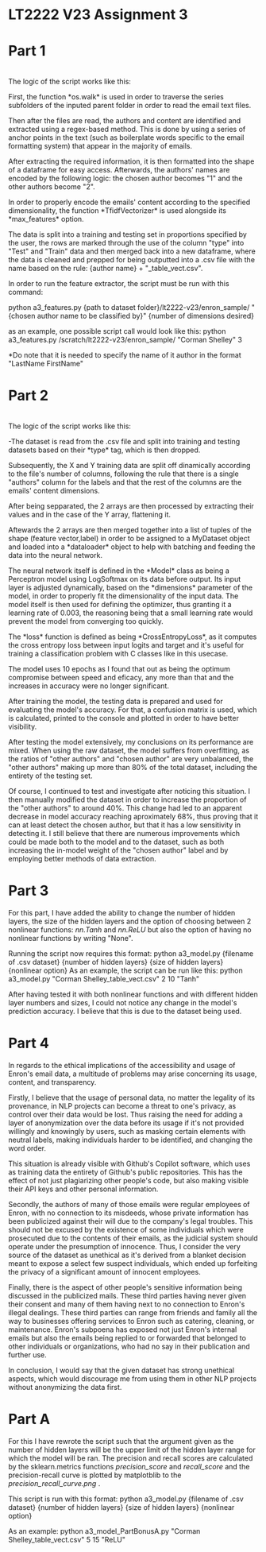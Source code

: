 # LT2222 V23 Assignment 3

# Part 1

<br>The logic of the script works like this:</br>
<p>First, the function *os.walk* is used in order to traverse the series subfolders of the inputed parent folder in order to read the email text files.</p>

<p>Then after the files are read, the authors and content are identified and extracted using a regex-based method. This is done by using a series of anchor points in the text (such as boilerplate words specific to the email formatting system) that
appear in the majority of emails.</p>

<p>After extracting the required information, it is then formatted into the shape of a dataframe for easy access. 
Afterwards, the authors' names are encoded by the following logic: the chosen author becomes "1" and the other authors become "2".</p>

<p>In order to properly encode the emails' content according to the specified dimensionality, the function *TfidfVectorizer* is used alongside its *max_features* option.</p>

<p>The data is split into a training and testing set in proportions specified by the user, the rows are marked through the use of the column "type" into "Test" and "Train" data and then merged back into a new dataframe, where the data is cleaned and prepped for being outputted into a .csv file with the name based on the rule: {author name} + "_table_vect.csv".</p>

<p>In order to run the feature extractor, the script must be run with this command:

 <p>python a3_features.py {path to dataset folder}/lt2222-v23/enron_sample/ "{chosen author name to be classified by}" {number of dimensions desired} </p>

 <p>as an example, one possible script call would look like this:
 python a3_features.py /scratch/lt2222-v23/enron_sample/ "Corman Shelley" 3</p>

 *Do note that it is needed to specify the name of it author in the format "LastName FirstName" 
</p>

# Part 2

<br>The logic of the script works like this:</br>

<p>-The dataset is read from the .csv file and split into training and testing datasets based on their *type* tag, which is then dropped.

Subsequently, the X and Y training data are split off dinamically according to the file's number of columns, following the rule
that there is a single "authors" column for the labels and that the rest of the columns are the emails' content dimensions.

After being sepparated, the 2 arrays are then processed by extracting their values and in the case of the Y array, flattening it.</p>

<p>Aftewards the 2 arrays are then merged together into a list of tuples of the shape (feature vector,label) in order to be assigned to a MyDataset object and loaded into a *dataloader* object to help with batching and feeding the data into the neural network.</p>

<p>The neural network itself is defined in the *Model* class as being a Perceptron model using LogSoftmax on its data before output. 
Its input layer is adjusted dynamically, based on the *dimensions* parameter of the model, in order to properly fit the dimensionality of the input data. The model itself is then used for defining the optimizer, thus granting it a learning rate of 0.003, the reasoning being that a small learning rate would prevent the model from converging too quickly.</p>

<p>The *loss* function is defined as being *CrossEntropyLoss*, as it computes the cross entropy loss between input logits and target and it's useful for training a classification problem with C classes like in this usecase.</p>

<p>The model uses 10 epochs as I found that out as being the optimum compromise between speed and eficacy, any more than that and the increases in accuracy were no longer significant.</p>

After training the model, the testing data is prepared and used for evaluating the model's accuracy. For that, a confusion matrix is used, which is calculated, printed to the console and plotted in order to have better visibility.

After testing the model extensively, my conclusions on its performance are mixed. When using the raw dataset, the model suffers from overfitting, as the ratios of "other authors" and "chosen author" are very unbalanced, the "other authors" making up more than 80% of the total dataset, including the entirety of the testing set. 

Of course, I continued to test and investigate after noticing this situation. I then manually modified the dataset in order to increase the proportion of the "other authors" to around 40%. This change had led to an apparent decrease in model accuracy reaching aproximately 68%, thus proving that it can at least detect the chosen author, but that it has a low sensitivity in detecting it. I still believe that there are numerous improvements which could be made both to the model and to the dataset, such as both increasing the in-model weight of the "chosen author" label and by employing better methods of data extraction.

# Part 3

For this part, I have added the ability to change the number of hidden layers, the size of the hidden layers and the option of choosing between 2 nonlinear functions: *nn.Tanh* and *nn.ReLU* but also the option of having no nonlinear functions by writing "None".

Running the script now requires this format: python a3_model.py {filename of .csv dataset} {number of hidden layers} {size of hidden layers} {nonlinear option}
As an example, the script can be run like this: python a3_model.py "Corman Shelley_table_vect.csv" 2 10 "Tanh"

After having tested it with both nonlinear functions and with different hidden layer numbers and sizes, I could not notice any change in the model's prediction accuracy. I believe that this is due to the dataset being used.


# Part 4

In regards to the ethical implications of the accessibility and usage of Enron's email data, a multitude of problems may arise concerning its usage, content, and transparency.

Firstly, I believe that the usage of personal data, no matter the legality of its provenance, in NLP projects can become a threat to one's privacy, as control over their data would be lost. Thus raising the need for adding a layer of anonymization over the data before its usage if it's not provided willingly and knowingly by users, such as masking certain elements with neutral labels, making individuals harder to be identified, and changing the word order.

This situation is already visible with Github's Copilot software, which uses as training data the entirety of Github's public repositories. This has the effect of not just plagiarizing other people's code, but also making visible their API keys and other personal information.

Secondly, the authors of many of those emails were regular employees of Enron, with no connection to its misdeeds, whose private information has been publicized against their will due to the company's legal troubles. This should not be excused by the existence of some individuals which were prosecuted due to the contents of their emails, as the judicial system should operate under the presumption of innocence. Thus, I consider the very source of the dataset as unethical as it's derived from a blanket decision meant to expose a select few suspect individuals, which ended up forfeiting the privacy of a significant amount of innocent employees.

Finally, there is the aspect of other people's sensitive information being discussed in the publicized mails. These third parties having never given their consent and many of them having next to no connection to Enron's illegal dealings. These third parties can range from friends and family all the way to businesses offering services to Enron such as catering, cleaning, or maintenance. Enron's subpoena has exposed not just Enron's internal emails but also the emails being replied to or forwarded that belonged to other individuals or organizations, who had no say in their publication and further use.

In conclusion, I would say that the given dataset has strong unethical aspects, which would discourage me from using them in other NLP projects without anonymizing the data first.

# Part A

For this I have rewrote the script such that the argument given as the number of hidden layers will be the upper limit of the hidden layer range for which the model will be ran. The precision and recall scores are calculated by the sklearn.metrics functions *precision_score* and *recall_score* and the precision-recall curve is plotted by matplotblib to the *precision_recall_curve.png* .

This script is run with this format: python a3_model.py {filename of .csv dataset} {number of hidden layers} {size of hidden layers} {nonlinear option}

As an example: python a3_model_PartBonusA.py "Corman Shelley_table_vect.csv" 5 15 "ReLU"